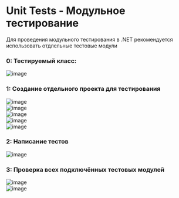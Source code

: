# Unit Tests - Модульное тестирование

Для проведения модульного тестирования в .NET рекомендуется 
использовать отдлельные тестовые модули

### 0: Тестируемый класс:
![image](https://user-images.githubusercontent.com/91414886/227813442-5074d22c-acae-4dc4-b7a8-f2ae6a1ffac7.png)
### 1: Создание отдельного проекта для тестирования
![image](https://user-images.githubusercontent.com/91414886/227813145-da076d7b-5105-4666-9250-a17c9441defb.png)  
![image](https://user-images.githubusercontent.com/91414886/227813223-05b4a894-ab61-426e-8666-e47d485672f2.png)  
![image](https://user-images.githubusercontent.com/91414886/227813235-d3515c00-6c62-4869-8dde-3cf23635ccd3.png)  
![image](https://user-images.githubusercontent.com/91414886/227813246-e902af46-d6f8-4ade-92b5-6a00c0d7d8ac.png)  
![image](https://user-images.githubusercontent.com/91414886/227813769-3c208786-eaea-45e2-bd24-46f6e17ad1a5.png)
### 2: Написание тестов
![image](https://user-images.githubusercontent.com/91414886/227813743-e5017395-8807-4d7d-9864-043a507adb46.png)
### 3: Проверка всех подключённых тестовых модулей
![image](https://user-images.githubusercontent.com/91414886/227813794-75b37436-5928-4c69-889e-e899d4dcaf48.png)  
![image](https://user-images.githubusercontent.com/91414886/227813835-ddd6dd86-98fd-4bde-908c-f4a73323cd0c.png)  
#
